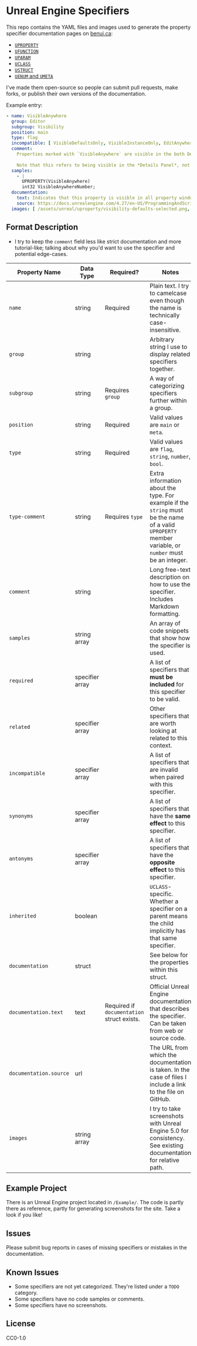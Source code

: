 # Unreal Engine Specifiers

This repo contains the YAML files and images used to generate the property
specifier documentation pages on [benui.ca](https://benui.ca):

* [`UPROPERTY`](https://benui.ca/unreal/uproperty/)
* [`UFUNCTION`](https://benui.ca/unreal/ufunction/)
* [`UPARAM`](https://benui.ca/unreal/uparam/)
* [`UCLASS`](https://benui.ca/unreal/uclass/)
* [`USTRUCT`](https://benui.ca/unreal/ustruct/)
* [`UENUM` and `UMETA`](https://benui.ca/unreal/uenum-umeta/)

I've made them open-source so people can submit pull requests, make forks,
or publish their own versions of the documentation.

Example entry:
```yaml
- name: VisibleAnywhere
  group: Editor
  subgroup: Visibility
  position: main
  type: flag
  incompatible: [ VisibleDefaultsOnly, VisibleInstanceOnly, EditAnywhere, EditDefaultsOnly, EditInstanceOnly ]
  comment:
    Properties marked with `VisibleAnywhere` are visible in the both Details Panel of Blueprint assets and the Details Panel of Blueprint instances within maps.
    
    Note that this refers to being visible in the *Details Panel*, not visible in the *Blueprint Graph*. For that you need to use `BlueprintReadOnly`.
  samples:
    - |
      UPROPERTY(VisibleAnywhere)
      int32 VisibleAnywhereNumber;
  documentation:
    text: Indicates that this property is visible in all property windows, but cannot be edited. This Specifier is incompatible with the "Edit" Specifiers.
    source: https://docs.unrealengine.com/4.27/en-US/ProgrammingAndScripting/GameplayArchitecture/Properties/Specifiers/
  images: [ /assets/unreal/uproperty/visibility-defaults-selected.png, /assets/unreal/uproperty/visibility-instance-selected.jpg ]
```

## Format Description

* I try to keep the `comment` field less like strict documentation and more
  tutorial-like; talking about why you'd want to use the specifier and
  potential edge-cases. 

| Property Name | Data Type | Required? | Notes |
| --- | --- | --- | --- |
| `name` | string | Required | Plain text. I try to camelcase even though the name is technically case-insensitive. |
| `group` | string | | Arbitrary string I use to display related specifiers together. |
| `subgroup` | string | Requires `group` | A way of categorizing specifiers further within a group. |
| `position` | string | Required | Valid values are `main` or `meta`. |
| `type` | string | Required | Valid values are `flag`, `string`, `number`, `bool`. |
| `type-comment` | string | Requires `type` | Extra information about the type. For example if the `string` must be the name of a valid `UPROPERTY` member variable, or `number` must be an integer. |
| `comment` | string | | Long free-text description on how to use the specifier. Includes Markdown formatting. |
| `samples` | string array | | An array of code snippets that show how the specifier is used. |
| `required` | specifier array | | A list of specifiers that **must be included** for this specifier to be valid. |
| `related` | specifier array | | Other specifiers that are worth looking at related to this context. |
| `incompatible` | specifier array | | A list of specifiers that are invalid when paired with this specifier. |
| `synonyms` | specifier array | | A list of specifiers that have the **same effect** to this specifier. |
| `antonyms` | specifier array | | A list of specifiers that have the **opposite effect** to this specifier. |
| `inherited` | boolean | | `UCLASS`-specific. Whether a specifier on a parent means the child implicitly has that same specifier. |
| `documentation` | struct | | See below for the properties within this struct. |
| `documentation.text` | text | Required if `documentation` struct exists. | Official Unreal Engine documentation that describes the specifier. Can be taken from web or source code. |
| `documentation.source` | url | | The URL from which the documentation is taken. In the case of files I include a link to the file on GitHub. |
| `images` | string array | | I try to take screenshots with Unreal Engine 5.0 for consistency. See existing documentation for relative path. |


## Example Project

There is an Unreal Engine project located in `/Example/`. The code is partly there as reference, partly for generating screenshots for the site. Take a look if you like!


## Issues

Please submit bug reports in cases of missing specifiers or mistakes in the documentation.


## Known Issues

* Some specifiers are not yet categorized. They're listed under a `TODO` category.
* Some specifiers have no code samples or comments.
* Some specifiers have no screenshots.


## License

CC0-1.0
